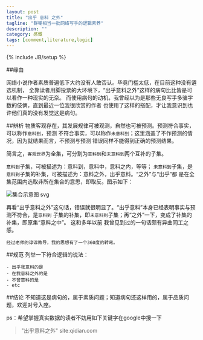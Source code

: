 ```yaml
---
layout: post
title: "出乎 意料 之外"
tagline: "群嘲相当一批网络写手的逻辑素养"
description: ""
category: 感慨
tags: [comment,literature,logic]
---
```

{% include JB/setup %}

##缘由

网络小说作者素质普遍低下大约没有人敢否认。毕竟门槛太低，在目前这种没有遴选机制，
全靠读者用脚投票的大环境下，“出乎意料之外”这样的病句比比皆是可以看作一种现实的无奈。
而使用病句的动机，我曾经以为是那些无良写手多骗字数的伎俩，直到最近一位我很欣赏的作者
也使用了这样的搭配，才让我意识到也许他们真的没有发觉这是病句。


##辨析
物质客观存在，其发展规律可被观测，自然也可被预测。预测符合事实，可以称作`意料到`，预测
不符合事实，可以称作`未意料到`；这里涵盖了不作预测的情况，因为就结果而言，不预测与预测
错误同样不能得到正确的预测结果。

简言之，`客观世界`为全集，可分割为`意料到`和`未意料到`两个互补的子集。

`意料到`子集，可被描述为：意料到，意料中，意料之内，等等；
`未意料到`子集，是`意料到`子集的补集，可被描述为：意料之外，出乎意料。“之外”与“出乎”都
是在全集范围内选取非所在集合的意思，即取反。图示如下：

![集合示意图 svg](http://ztba.github.io/img/unexpected.svg "意料与非意料集合示意图")

再看“出乎意料之外”这句话，错误就很明显了。“出乎意料”本身已经表明事实与预测不符合，是`意料到`
子集的补集，即`未意料到`子集；再“之外”一下，变成了补集的补集，即原集“意料之中”。 这和多年以前
我曾见到过的一句话颇有异曲同工之感。

    经过老师的谆谆教导，我的思想有了一个360度的转弯。



##规范
列举一下符合逻辑的说法：

    - 出乎我意料的是
    - 在我意料之外的是
    - 不曾意料的是
    - etc


##结论
不知道这是病句的，属于素质问题；知道病句还这样用的，属于品质问题，欢迎对号入座。

ps：希望掌握真实数据的读者不妨用如下关键字在google中搜一下

> "出乎意料之外" site:qidian.com
